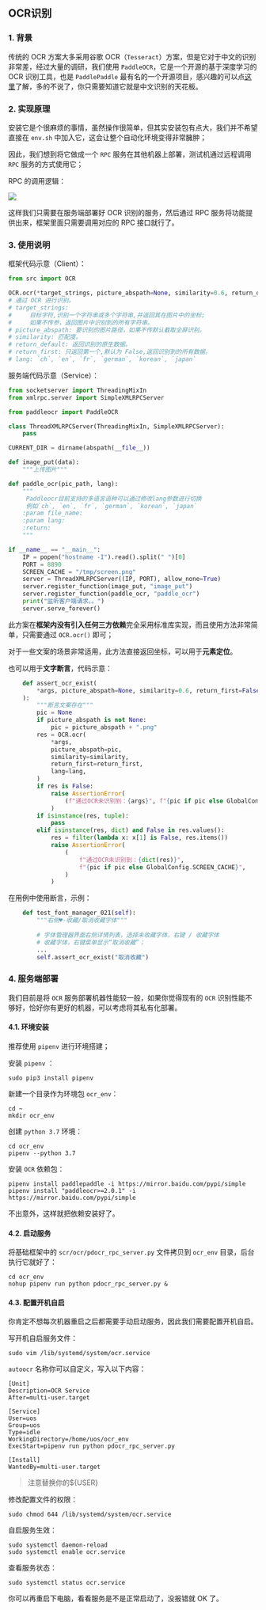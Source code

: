 ## OCR识别

### 1. 背景

传统的 OCR 方案大多采用谷歌 OCR（`Tesseract`）方案，但是它对于中文的识别非常差，经过大量的调研，我们使用 `PaddleOCR`，它是一个开源的基于深度学习的 OCR 识别工具，也是 `PaddlePaddle` 最有名的一个开源项目，感兴趣的可以点[这里](https://github.com/PaddlePaddle/PaddleOCR)了解，多的不说了，你只需要知道它就是中文识别的天花板。

### 2. 实现原理

安装它是个很麻烦的事情，虽然操作很简单，但其实安装包有点大，我们并不希望直接在 `env.sh` 中加入它，这会让整个自动化环境变得非常臃肿；

因此，我们想到将它做成一个 `RPC` 服务在其他机器上部署，测试机通过远程调用 `RPC` 服务的方式使用它；

RPC 的调用逻辑：

![](https://pic.imgdb.cn/item/64f054c3661c6c8e54ff47b5.png)

这样我们只需要在服务端部署好 OCR 识别的服务，然后通过 RPC 服务将功能提供出来，框架里面只需要调用对应的 RPC 接口就行了。

### 3. 使用说明

框架代码示意（Client）：

```python
from src import OCR

OCR.ocr(*target_strings, picture_abspath=None, similarity=0.6, return_default=False, return_first=False, lang="ch"):
# 通过 OCR 进行识别。
# target_strings:
#     目标字符,识别一个字符串或多个字符串,并返回其在图片中的坐标;
#     如果不传参，返回图片中识别到的所有字符串。
# picture_abspath: 要识别的图片路径，如果不传默认截取全屏识别。
# similarity: 匹配度。
# return_default: 返回识别的原生数据。
# return_first: 只返回第一个,默认为 False,返回识别到的所有数据。
# lang: `ch`, `en`, `fr`, `german`, `korean`, `japan`
```

服务端代码示意（Service）：

```python
from socketserver import ThreadingMixIn
from xmlrpc.server import SimpleXMLRPCServer

from paddleocr import PaddleOCR

class ThreadXMLRPCServer(ThreadingMixIn, SimpleXMLRPCServer):
    pass

CURRENT_DIR = dirname(abspath(__file__))

def image_put(data):
	"""上传图片"""

def paddle_ocr(pic_path, lang):
    """
     Paddleocr目前支持的多语言语种可以通过修改lang参数进行切换
     例如`ch`, `en`, `fr`, `german`, `korean`, `japan`
    :param file_name:
    :param lang:
    :return:
    """

if __name__ == "__main__":
    IP = popen("hostname -I").read().split(" ")[0]
    PORT = 8890
    SCREEN_CACHE = "/tmp/screen.png"
    server = ThreadXMLRPCServer((IP, PORT), allow_none=True)
    server.register_function(image_put, "image_put")
    server.register_function(paddle_ocr, "paddle_ocr")
    print("监听客户端请求。。")
    server.serve_forever()
```

此方案在**框架内没有引入任何三方依赖**完全采用标准库实现，而且使用方法非常简单，只需要通过 `OCR.ocr()` 即可；

对于一些文案的场景非常适用，此方法直接返回坐标，可以用于**元素定位**。

也可以用于**文字断言**，代码示意：

```python
    def assert_ocr_exist(
        *args, picture_abspath=None, similarity=0.6, return_first=False, lang="ch"
    ):
        """断言文案存在"""
        pic = None
        if picture_abspath is not None:
            pic = picture_abspath + ".png"
        res = OCR.ocr(
            *args,
            picture_abspath=pic,
            similarity=similarity,
            return_first=return_first,
            lang=lang,
        )
        if res is False:
            raise AssertionError(
                (f"通过OCR未识别到：{args}", f"{pic if pic else GlobalConfig.SCREEN_CACHE}")
            )
        if isinstance(res, tuple):
            pass
        elif isinstance(res, dict) and False in res.values():
            res = filter(lambda x: x[1] is False, res.items())
            raise AssertionError(
                (
                    f"通过OCR未识别到：{dict(res)}",
                    f"{pic if pic else GlobalConfig.SCREEN_CACHE}",
                )
            )
```

在用例中使用断言，示例：

```python
    def test_font_manager_021(self):
        """右侧♥-收藏/取消收藏字体"""
		
        # 字体管理器界面右侧详情列表，选择未收藏字体，右键 / 收藏字体
        # 收藏字体，右键菜单显示“取消收藏”；
        ...
        self.assert_ocr_exist("取消收藏")
```

### 4. 服务端部署

我们目前是将 `OCR` 服务部署机器性能较一般，如果你觉得现有的 `OCR` 识别性能不够好，恰好你有更好的机器，可以考虑将其私有化部署。

#### 4.1. 环境安装

推荐使用 `pipenv` 进行环境搭建；

安装 `pipenv` ：

```shell
sudo pip3 install pipenv
```

新建一个目录作为环境包 `ocr_env`：

```shell
cd ~
mkdir ocr_env
```

创建 `python 3.7` 环境：

```shell
cd ocr_env
pipenv --python 3.7
```

安装 `OCR` 依赖包：

```shell
pipenv install paddlepaddle -i https://mirror.baidu.com/pypi/simple
pipenv install "paddleocr>=2.0.1" -i https://mirror.baidu.com/pypi/simple
```

不出意外，这样就把依赖安装好了。

#### 4.2. 启动服务

将基础框架中的 `scr/ocr/pdocr_rpc_server.py` 文件拷贝到 `ocr_env` 目录，后台执行它就好了：

```shell
cd ocr_env
nohup pipenv run python pdocr_rpc_server.py &
```

#### 4.3. 配置开机自启

你肯定不想每次机器重启之后都需要手动启动服务，因此我们需要配置开机自启。

写开机自启服务文件：

```shell
sudo vim /lib/systemd/system/ocr.service
```

`autoocr`  名称你可以自定义，写入以下内容：

```shell
[Unit]
Description=OCR Service
After=multi-user.target

[Service]
User=uos
Group=uos
Type=idle
WorkingDirectory=/home/uos/ocr_env
ExecStart=pipenv run python pdocr_rpc_server.py

[Install]
WantedBy=multi-user.target
```

> 注意替换你的${USER}

修改配置文件的权限：

```shell
sudo chmod 644 /lib/systemd/system/ocr.service
```

自启服务生效：

```shell
sudo systemctl daemon-reload
sudo systemctl enable ocr.service
```

查看服务状态：

```shell
sudo systemctl status ocr.service
```

你可以再重启下电脑，看看服务是不是正常启动了，没报错就 OK 了。

## 
